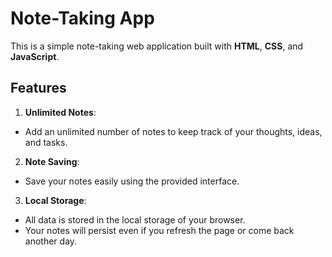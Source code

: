 # Note-Taking App

This is a simple note-taking web application built with **HTML**, **CSS**, and **JavaScript**.

## Features
1. **Unlimited Notes**:
- Add an unlimited number of notes to keep track of your thoughts, ideas, and tasks.


2. **Note Saving**:
- Save your notes easily using the provided interface.


3. **Local Storage**:
- All data is stored in the local storage of your browser.
- Your notes will persist even if you refresh the page or come back another day.
